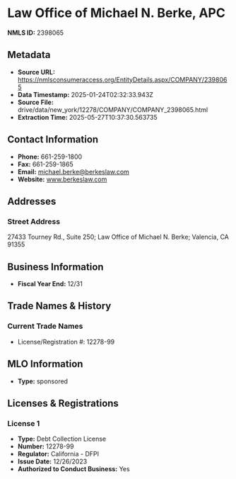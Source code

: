 # Law Office of Michael N. Berke, APC

**NMLS ID:** 2398065

## Metadata
- **Source URL:** https://nmlsconsumeraccess.org/EntityDetails.aspx/COMPANY/2398065
- **Data Timestamp:** 2025-01-24T02:32:33.943Z
- **Source File:** drive/data/new_york/12278/COMPANY/COMPANY_2398065.html
- **Extraction Time:** 2025-05-27T10:37:30.563735

## Contact Information
- **Phone:** 661-259-1800
- **Fax:** 661-259-1865
- **Email:** michael.berke@berkeslaw.com
- **Website:** www.berkeslaw.com

## Addresses
### Street Address
27433 Tourney Rd., Suite 250; Law Office of Michael N. Berke; Valencia, CA 91355

## Business Information
- **Fiscal Year End:** 12/31

## Trade Names & History
### Current Trade Names
- License/Registration #: 12278-99

## MLO Information
- **Type:** sponsored

## Licenses & Registrations

### License 1
- **Type:** Debt Collection License
- **Number:** 12278-99
- **Regulator:** California - DFPI
- **Issue Date:** 12/26/2023
- **Authorized to Conduct Business:** Yes
